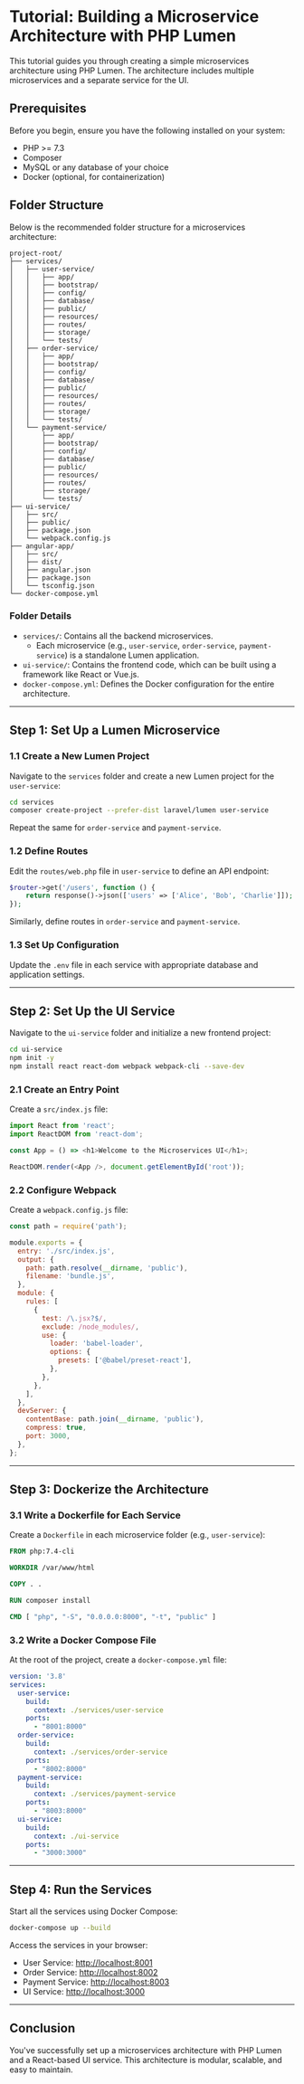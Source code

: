 # Tutorial: Building a Microservice Architecture with PHP Lumen

This tutorial guides you through creating a simple microservices architecture using PHP Lumen. The architecture includes multiple microservices and a separate service for the UI.

## Prerequisites

Before you begin, ensure you have the following installed on your system:

- PHP >= 7.3
- Composer
- MySQL or any database of your choice
- Docker (optional, for containerization)

## Folder Structure

Below is the recommended folder structure for a microservices architecture:

```
project-root/
├── services/
│   ├── user-service/
│   │   ├── app/
│   │   ├── bootstrap/
│   │   ├── config/
│   │   ├── database/
│   │   ├── public/
│   │   ├── resources/
│   │   ├── routes/
│   │   ├── storage/
│   │   └── tests/
│   ├── order-service/
│   │   ├── app/
│   │   ├── bootstrap/
│   │   ├── config/
│   │   ├── database/
│   │   ├── public/
│   │   ├── resources/
│   │   ├── routes/
│   │   ├── storage/
│   │   └── tests/
│   └── payment-service/
│       ├── app/
│       ├── bootstrap/
│       ├── config/
│       ├── database/
│       ├── public/
│       ├── resources/
│       ├── routes/
│       ├── storage/
│       └── tests/
├── ui-service/
│   ├── src/
│   ├── public/
│   ├── package.json
│   └── webpack.config.js
├── angular-app/
│   ├── src/
│   ├── dist/
│   ├── angular.json
│   ├── package.json
│   └── tsconfig.json
└── docker-compose.yml
```

### Folder Details

- `services/`: Contains all the backend microservices.
  - Each microservice (e.g., `user-service`, `order-service`, `payment-service`) is a standalone Lumen application.
- `ui-service/`: Contains the frontend code, which can be built using a framework like React or Vue.js.
- `docker-compose.yml`: Defines the Docker configuration for the entire architecture.

---

## Step 1: Set Up a Lumen Microservice

### 1.1 Create a New Lumen Project

Navigate to the `services` folder and create a new Lumen project for the `user-service`:

```bash
cd services
composer create-project --prefer-dist laravel/lumen user-service
```

Repeat the same for `order-service` and `payment-service`.

### 1.2 Define Routes

Edit the `routes/web.php` file in `user-service` to define an API endpoint:

```php
$router->get('/users', function () {
    return response()->json(['users' => ['Alice', 'Bob', 'Charlie']]);
});
```

Similarly, define routes in `order-service` and `payment-service`.

### 1.3 Set Up Configuration

Update the `.env` file in each service with appropriate database and application settings.

---

## Step 2: Set Up the UI Service

Navigate to the `ui-service` folder and initialize a new frontend project:

```bash
cd ui-service
npm init -y
npm install react react-dom webpack webpack-cli --save-dev
```

### 2.1 Create an Entry Point

Create a `src/index.js` file:

```javascript
import React from 'react';
import ReactDOM from 'react-dom';

const App = () => <h1>Welcome to the Microservices UI</h1>;

ReactDOM.render(<App />, document.getElementById('root'));
```

### 2.2 Configure Webpack

Create a `webpack.config.js` file:

```javascript
const path = require('path');

module.exports = {
  entry: './src/index.js',
  output: {
    path: path.resolve(__dirname, 'public'),
    filename: 'bundle.js',
  },
  module: {
    rules: [
      {
        test: /\.jsx?$/,
        exclude: /node_modules/,
        use: {
          loader: 'babel-loader',
          options: {
            presets: ['@babel/preset-react'],
          },
        },
      },
    ],
  },
  devServer: {
    contentBase: path.join(__dirname, 'public'),
    compress: true,
    port: 3000,
  },
};
```

---

## Step 3: Dockerize the Architecture

### 3.1 Write a Dockerfile for Each Service

Create a `Dockerfile` in each microservice folder (e.g., `user-service`):

```dockerfile
FROM php:7.4-cli

WORKDIR /var/www/html

COPY . .

RUN composer install

CMD [ "php", "-S", "0.0.0.0:8000", "-t", "public" ]
```

### 3.2 Write a Docker Compose File

At the root of the project, create a `docker-compose.yml` file:

```yaml
version: '3.8'
services:
  user-service:
    build:
      context: ./services/user-service
    ports:
      - "8001:8000"
  order-service:
    build:
      context: ./services/order-service
    ports:
      - "8002:8000"
  payment-service:
    build:
      context: ./services/payment-service
    ports:
      - "8003:8000"
  ui-service:
    build:
      context: ./ui-service
    ports:
      - "3000:3000"
```

---

## Step 4: Run the Services

Start all the services using Docker Compose:

```bash
docker-compose up --build
```

Access the services in your browser:

- User Service: [http://localhost:8001](http://localhost:8001)
- Order Service: [http://localhost:8002](http://localhost:8002)
- Payment Service: [http://localhost:8003](http://localhost:8003)
- UI Service: [http://localhost:3000](http://localhost:3000)

---

## Conclusion

You've successfully set up a microservices architecture with PHP Lumen and a React-based UI service. This architecture is modular, scalable, and easy to maintain.
